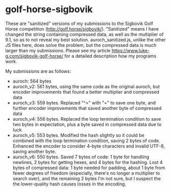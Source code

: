 # golf-horse-sigbovik
These are "sanitized" versions of my submissions to the Sigbovik Golf Horse competition (http://golf.horse/sigbovik/). "Sanitized" means I have changed the string containing compressed data, as well as the multiplier of 9.1, so as to not reveal my best solution. auroch_sanitized.js, unlike the other JS files here, does solve the problem, but the compressed data is much larger than my submissions. Please see my article https://www.luke-g.com/sigbovik-golf-horse/ for a detailed description how my programs work.

My submissions are as follows:
* auroch: 564 bytes
* auroch_v2: 561 bytes, using the same code as the original auroch, but encoder improvements that found a better multiplier and compressed data
* auroch_v3: 559 bytes. Replaced "^=" with "=" to save one byte, and further encoder improvements that saved another byte of compressed data
* auroch_v4: 556 bytes. Replaced the loop termination condition to save two bytes in expectation, plus a byte saved in compressed data due to luck
* auroch_v5: 553 bytes. Modified the hash slightly so it could be combined with the loop termination condition, saving 2 bytes of code. Enhanced the encoder to consider 4-byte characters and invalid UTF-8, saving another byte.
* auroch_v6: 550 bytes. Saved 7 bytes of code: 1 byte for handling newlines, 2 bytes for getting hexes, and 4 bytes for the hashing. Lost 4 bytes of compressed data: 1 byte needed for padding, about 1 byte from fewer degrees of freedom (especially, there's no longer a multiplier to search over), and the remaining 2 bytes I'm not sure, but I suspect the the lower-quality hash causes losses in the encoding.
